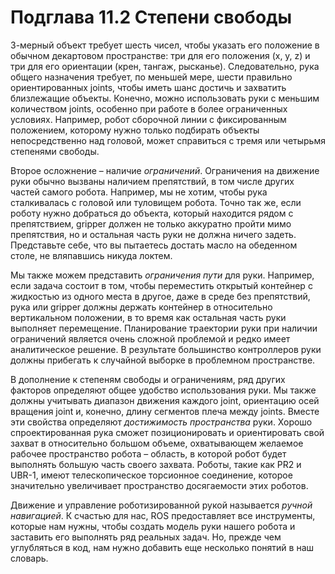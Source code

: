 # Подглава 11.2 Степени свободы

3-мерный объект требует шесть чисел, чтобы указать его положение в обычном декартовом пространстве: три для его положения \(x, y, z\) и три для его ориентации \(крен, тангаж, рысканье\). Следовательно, рука общего назначения требует, по меньшей мере, шести правильно ориентированных joints, чтобы иметь шанс достичь и захватить близлежащие объекты. Конечно, можно использовать руки с меньшим количеством joints, особенно при работе в более ограниченных условиях. Например, робот сборочной линии с фиксированным положением, которому нужно только подбирать объекты непосредственно над головой, может справиться с тремя или четырьмя степенями свободы.

Второе осложнение – наличие _ограничений_. Ограничения на движение руки обычно вызваны наличием препятствий, в том числе других частей самого робота. Например, мы не хотим, чтобы рука сталкивалась с головой или туловищем робота. Точно так же, если роботу нужно добраться до объекта, который находится рядом с препятствием, gripper должен не только аккуратно пройти мимо препятствия, но и остальная часть руки не должна ничего задеть. Представьте себе, что вы пытаетесь достать масло на обеденном столе, не вляпавшись никуда локтем.

Мы также можем представить _ограничения пути_ для руки. Например, если задача состоит в том, чтобы переместить открытый контейнер с жидкостью из одного места в другое, даже в среде без препятствий, рука или gripper должны держать контейнер в относительно вертикальном положении, в то время как остальная часть руки выполняет перемещение. Планирование траектории руки при наличии ограничений является очень сложной проблемой и редко имеет аналитическое решение. В результате большинство контроллеров руки должны прибегать к случайной выборке в проблемном пространстве.

В дополнение к степеням свободы и ограничениям, ряд других факторов определяют общее удобство использования руки. Мы также должны учитывать диапазон движения каждого joint, ориентацию осей вращения joint и, конечно, длину сегментов плеча между joints. Вместе эти свойства определяют _достижимость пространства_ руки. Хорошо спроектированная рука сможет позиционировать и ориентировать свой захват в относительно большом объеме, охватывающем желаемое рабочее пространство робота – область, в которой робот будет выполнять большую часть своего захвата. Роботы, такие как PR2 и UBR-1, имеют телескопическое торсионное соединение, которое значительно увеличивает пространство досягаемости этих роботов.

Движение и управление роботизированной рукой называется _ручной навигацией_. К счастью для нас, ROS предоставляет все инструменты, которые нам нужны, чтобы создать модель руки нашего робота и заставить его выполнять ряд реальных задач. Но, прежде чем углубляться в код, нам нужно добавить еще несколько понятий в наш словарь.

